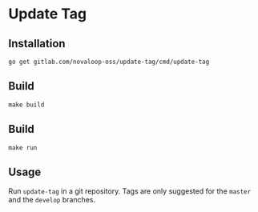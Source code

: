 # Update Tag

## Installation

`go get gitlab.com/novaloop-oss/update-tag/cmd/update-tag`

## Build

`make build`

## Build

`make run`

## Usage

Run `update-tag` in a git repository. Tags are only suggested for the `master` and the `develop` branches.
